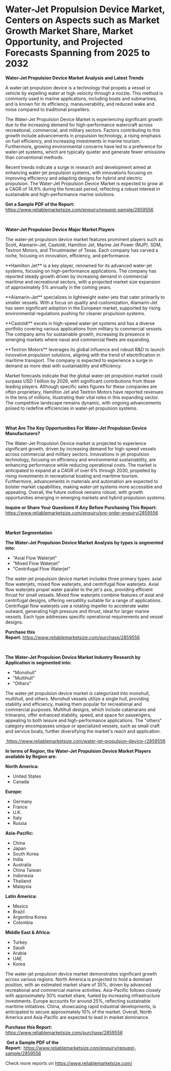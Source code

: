 <p><h1>Water-Jet Propulsion Device Market, Centers on Aspects such as Market Growth Market Share, Market Opportunity, and Projected Forecasts Spanning from 2025 to 2032</h1></p><p><strong>Water-Jet Propulsion Device Market Analysis and Latest Trends</strong></p>
<p><p>A water-jet propulsion device is a technology that propels a vessel or vehicle by expelling water at high velocity through a nozzle. This method is commonly used in marine applications, including boats and submarines, and is known for its efficiency, maneuverability, and reduced wake and noise compared to traditional propellers.</p><p>The Water-Jet Propulsion Device Market is experiencing significant growth due to the increasing demand for high-performance watercraft across recreational, commercial, and military sectors. Factors contributing to this growth include advancements in propulsion technology, a rising emphasis on fuel efficiency, and increasing investments in marine tourism. Furthermore, growing environmental concerns have led to a preference for water-jet systems, which are typically quieter and generate fewer emissions than conventional methods.</p><p>Recent trends indicate a surge in research and development aimed at enhancing water-jet propulsion systems, with innovations focusing on improving efficiency and adapting designs for hybrid and electric propulsion. The Water-Jet Propulsion Device Market is expected to grow at a CAGR of 14.9% during the forecast period, reflecting a robust interest in sustainable and high-performance marine solutions.</p></p>
<p><strong>Get a Sample PDF of the Report:&nbsp;</strong> <a href="https://www.reliablemarketsize.com/enquiry/request-sample/2859556?utm_campaign=2307&utm_medium=2&utm_source=Github&utm_content=ia&utm_term=12032025&utm_id=water-jet-propulsion-device">https://www.reliablemarketsize.com/enquiry/request-sample/2859556</a></p>
<p>&nbsp;</p>
<p><strong>Water-Jet Propulsion Device Major Market Players</strong></p>
<p><p>The water-jet propulsion device market features prominent players such as Scott, Alamarin-Jet, Castoldi, Hamilton Jet, Marine Jet Power (MJP), SDM, Textron Motors, and Thrustmaster of Texas. Each company has carved a niche, focusing on innovation, efficiency, and performance.</p><p>**Hamilton Jet** is a key player, renowned for its advanced water-jet systems, focusing on high-performance applications. The company has reported steady growth driven by increasing demand in commercial maritime and recreational sectors, with a projected market size expansion of approximately 5% annually in the coming years.</p><p>**Alamarin-Jet** specializes in lightweight water-jets that cater primarily to smaller vessels. With a focus on quality and customization, Alamarin-Jet has seen significant adoption in the European market, supported by rising environmental regulations pushing for cleaner propulsion systems.</p><p>**Castoldi** excels in high-speed water-jet systems and has a diverse portfolio covering various applications from military to commercial vessels. The company aims for sustainable growth, increasing its presence in emerging markets where naval and commercial fleets are expanding.</p><p>**Textron Motors** leverages its global influence and robust R&D to launch innovative propulsion solutions, aligning with the trend of electrification in maritime transport. The company is expected to experience a surge in demand as more deal with sustainability and efficiency.</p><p>Market forecasts indicate that the global water-jet propulsion market could surpass USD 1 billion by 2026, with significant contributions from these leading players. Although specific sales figures for these companies are often proprietary, Hamilton Jet and Textron Motors have reported revenues in the tens of millions, illustrating their vital roles in this expanding sector. The competitive landscape remains dynamic, with ongoing advancements poised to redefine efficiencies in water-jet propulsion systems.</p></p>
<p>&nbsp;</p>
<p><strong>What Are The Key Opportunities For Water-Jet Propulsion Device Manufacturers?</strong></p>
<p><p>The Water-Jet Propulsion Device market is projected to experience significant growth, driven by increasing demand for high-speed vessels across commercial and military sectors. Innovations in jet propulsion technology, focusing on efficiency and environmental sustainability, are enhancing performance while reducing operational costs. The market is anticipated to expand at a CAGR of over 6% through 2030, propelled by rising investments in recreational boating and maritime tourism. Furthermore, advancements in materials and automation are expected to bolster market capabilities, making water-jet systems more accessible and appealing. Overall, the future outlook remains robust, with growth opportunities emerging in emerging markets and hybrid propulsion systems.</p></p>
<p><strong>Inquire or Share Your Questions If Any Before Purchasing This Report:</strong> <a href="https://www.reliablemarketsize.com/enquiry/pre-order-enquiry/2859556?utm_campaign=2307&utm_medium=2&utm_source=Github&utm_content=ia&utm_term=12032025&utm_id=water-jet-propulsion-device">https://www.reliablemarketsize.com/enquiry/pre-order-enquiry/2859556</a></p>
<p>&nbsp;</p>
<p><strong>Market Segmentation</strong></p>
<p><strong>The Water-Jet Propulsion Device Market Analysis by types is segmented into:</strong></p>
<p><ul><li>"Axial Flow Waterjet"</li><li>"Mixed Flow Waterjet"</li><li>"Centrifugal Flow Waterjet"</li></ul></p>
<p><p>The water-jet propulsion device market includes three primary types: axial flow waterjets, mixed flow waterjets, and centrifugal flow waterjets. Axial flow waterjets propel water parallel to the jet's axis, providing efficient thrust for small vessels. Mixed flow waterjets combine features of axial and centrifugal designs, offering versatility suitable for a range of applications. Centrifugal flow waterjets use a rotating impeller to accelerate water outward, generating high pressure and thrust, ideal for larger marine vessels. Each type addresses specific operational requirements and vessel designs.</p></p>
<p><strong>Purchase this Report:&nbsp;</strong><a href="https://www.reliablemarketsize.com/purchase/2859556?utm_campaign=2307&utm_medium=2&utm_source=Github&utm_content=ia&utm_term=12032025&utm_id=water-jet-propulsion-device">https://www.reliablemarketsize.com/purchase/2859556</a></p>
<p>&nbsp;</p>
<p><strong>The Water-Jet Propulsion Device Market Industry Research by Application is segmented into:</strong></p>
<p><ul><li>"Monohull"</li><li>"Multihull"</li><li>"Others"</li></ul></p>
<p><p>The water-jet propulsion device market is categorized into monohull, multihull, and others. Monohull vessels utilize a single hull, providing stability and efficiency, making them popular for recreational and commercial purposes. Multihull designs, which include catamarans and trimarans, offer enhanced stability, speed, and space for passengers, appealing to both leisure and high-performance applications. The "others" category encompasses unique or specialized vessels, such as small craft and service boats, further diversifying the market's reach and application.</p></p>
<p><a href="https://www.reliablemarketsize.com/water-jet-propulsion-device-r2859556?utm_campaign=2307&utm_medium=2&utm_source=Github&utm_content=ia&utm_term=12032025&utm_id=water-jet-propulsion-device">&nbsp;https://www.reliablemarketsize.com/water-jet-propulsion-device-r2859556</a></p>
<p><strong>In terms of Region, the Water-Jet Propulsion Device Market Players available by Region are:</strong></p>
<p>
    <p> <strong> North America: </strong>
        <ul>
            <li>United States</li>
            <li>Canada</li>
        </ul>
        </p> 
    <p> <strong> Europe: </strong>
        <ul>
            <li>Germany</li>
            <li>France</li>
            <li>U.K.</li>
            <li>Italy</li>
            <li>Russia</li>
        </ul>
        </p> 
    <p> <strong> Asia-Pacific: </strong>
        <ul>
            <li>China</li>
            <li>Japan</li>
            <li>South Korea</li>
            <li>India</li>
            <li>Australia</li>
            <li>China Taiwan</li>
            <li>Indonesia</li>
            <li>Thailand</li>
            <li>Malaysia</li>
        </ul>
        </p> 
    <p> <strong> Latin America: </strong>
        <ul>
            <li>Mexico</li>
            <li>Brazil</li>
            <li>Argentina Korea</li>
            <li>Colombia</li>
        </ul>
        </p> 
    <p> <strong> Middle East & Africa: </strong>
        <ul>
            <li>Turkey</li>
            <li>Saudi</li>
            <li>Arabia</li>
            <li>UAE</li>
            <li>Korea</li>
        </ul>
    </p>
    </p>
<p><p>The water-jet propulsion device market demonstrates significant growth across various regions. North America is projected to hold a dominant position, with an estimated market share of 35%, driven by advanced recreational and commercial marine activities. Asia-Pacific follows closely with approximately 30% market share, fueled by increasing infrastructure investments. Europe accounts for around 25%, reflecting sustainable maritime initiatives. China, showcasing rapid industrial developments, is anticipated to secure approximately 10% of the market. Overall, North America and Asia-Pacific are expected to lead in market dominance.</p></p>
<p><strong>Purchase this Report: </strong><a href="https://www.reliablemarketsize.com/purchase/2859556?utm_campaign=2307&utm_medium=2&utm_source=Github&utm_content=ia&utm_term=12032025&utm_id=water-jet-propulsion-device">https://www.reliablemarketsize.com/purchase/2859556</a></p>
<p>&nbsp;<strong>Get a Sample PDF of the Report:&nbsp;&nbsp;</strong><a href="https://www.reliablemarketsize.com/enquiry/request-sample/2859556?utm_campaign=2307&utm_medium=2&utm_source=Github&utm_content=ia&utm_term=12032025&utm_id=water-jet-propulsion-device">https://www.reliablemarketsize.com/enquiry/request-sample/2859556</a></p>
<p><strong></strong></p>
<p>Check more reports on <a href="https://www.reliablemarketsize.com/?utm_campaign=2307&utm_medium=2&utm_source=Github&utm_content=ia&utm_term=12032025&utm_id=water-jet-propulsion-device">https://www.reliablemarketsize.com/</a></p>